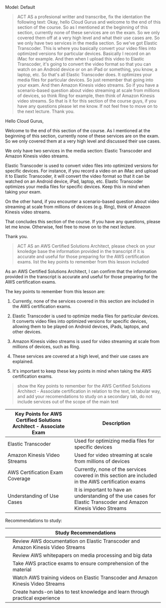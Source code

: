Model: Default

> ACT AS a profesional writter and transcribe, fix the identation the following text: Okay, hello Cloud Gurus and welcome to the end of this section of the course. So as I mentioned at the beginning of this section, currently none of these services are on the exam. So we only covered them off at a very high level and what their use cases are. So we only have two services in the media section. So we've got Elastic Transcoder. This is where you basically convert your video files into optimized versions for particular devices. Basically I record on an iMac for example. And then when I upload this video to Elastic Transcoder, it's going to convert the video format so that you can watch on an Android device or on an iPad or something, you know, a laptop, etc. So that's all Elastic Transcoder does. It optimizes your media files for particular devices. So just remember that going into your exam. And then Amazon Kinesis video streams. So if you have a scenario-based question about video streaming at scale from millions of devices, so think Ring for example, then think of Amazon Kinesis video streams. So that is it for this section of the course guys, if you have any questions please let me know. If not feel free to move on to the next lecture. Thank you.

Hello Cloud Gurus,

Welcome to the end of this section of the course. As I mentioned at the beginning of this section, currently none of these services are on the exam. So we only covered them at a very high level and discussed their use cases.

We only have two services in the media section: Elastic Transcoder and Amazon Kinesis video streams.

Elastic Transcoder is used to convert video files into optimized versions for specific devices. For instance, if you record a video on an iMac and upload it to Elastic Transcoder, it will convert the video format so that it can be watched on an Android device, iPad, laptop, etc. Elastic Transcoder optimizes your media files for specific devices. Keep this in mind when taking your exam.

On the other hand, if you encounter a scenario-based question about video streaming at scale from millions of devices (e.g. Ring), think of Amazon Kinesis video streams.

That concludes this section of the course. If you have any questions, please let me know. Otherwise, feel free to move on to the next lecture.

Thank you.

> ACT AS an AWS Certified Solutions Architect, please check on your knoledge base the information provided in the transcript if it is accurate and useful for those preparing for the AWS certification exams. list the key points to remember from this lesson included

As an AWS Certified Solutions Architect, I can confirm that the information provided in the transcript is accurate and useful for those preparing for the AWS certification exams.

The key points to remember from this lesson are:

1.  Currently, none of the services covered in this section are included in the AWS certification exams.
    
2.  Elastic Transcoder is used to optimize media files for particular devices. It converts video files into optimized versions for specific devices, allowing them to be played on Android devices, iPads, laptops, and other devices.
    
3.  Amazon Kinesis video streams is used for video streaming at scale from millions of devices, such as Ring.
    
4.  These services are covered at a high level, and their use cases are explained.
    
5.  It's important to keep these key points in mind when taking the AWS certification exams.
    

> show the Key points to remember for the AWS Certified Solutions Architect - Associate certification in relation to the text, in tabular way, and add your recomendations to study on a secondary tab, do not include services out of the scope of the main text


| Key Points for AWS Certified Solutions Architect - Associate Exam | Description |
| --- | --- |
| Elastic Transcoder | Used for optimizing media files for specific devices |
| Amazon Kinesis Video Streams | Used for video streaming at scale from millions of devices |
| AWS Certification Exam Coverage | Currently, none of the services covered in this section are included in the AWS certification exams |
| Understanding of Use Cases | It is important to have an understanding of the use cases for Elastic Transcoder and Amazon Kinesis Video Streams |


Recommendations to study:


|     | Study Recommendations                                                            |
| --- | -------------------------------------------------------------------------------- |
|     | Review AWS documentation on Elastic Transcoder and Amazon Kinesis Video Streams  |
|     | Review AWS whitepapers on media processing and big data                          |
|     | Take AWS practice exams to ensure comprehension of the material                  |
|     | Watch AWS training videos on Elastic Transcoder and Amazon Kinesis Video Streams |
|     | Create hands-on labs to test knowledge and learn through practical experience    |
